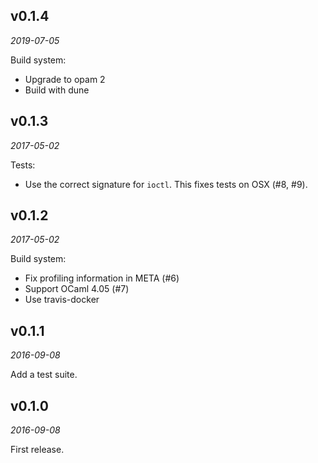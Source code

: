 v0.1.4
------

*2019-07-05*

Build system:

- Upgrade to opam 2
- Build with dune

v0.1.3
------

*2017-05-02*

Tests:

- Use the correct signature for `ioctl`.
  This fixes tests on OSX (#8, #9).

v0.1.2
------

*2017-05-02*

Build system:

- Fix profiling information in META (#6)
- Support OCaml 4.05 (#7)
- Use travis-docker

v0.1.1
------

*2016-09-08*

Add a test suite.

v0.1.0
------

*2016-09-08*

First release.
